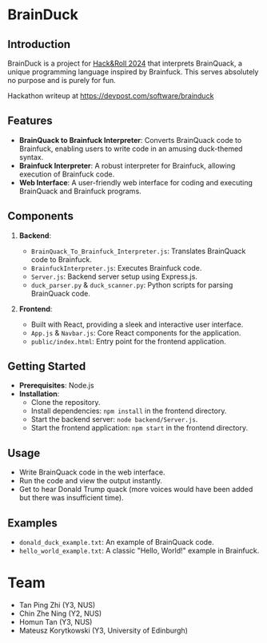 # BrainDuck

## Introduction
BrainDuck is a project for [Hack&Roll 2024](https://hacknroll.nushackers.org/) that interprets BrainQuack, a unique programming language inspired by Brainfuck. 
This serves absolutely no purpose and is purely for fun.

Hackathon writeup at https://devpost.com/software/brainduck

## Features
- **BrainQuack to Brainfuck Interpreter**: Converts BrainQuack code to Brainfuck, enabling users to write code in an amusing duck-themed syntax.
- **Brainfuck Interpreter**: A robust interpreter for Brainfuck, allowing execution of Brainfuck code.
- **Web Interface**: A user-friendly web interface for coding and executing BrainQuack and Brainfuck programs.

## Components
1. **Backend**:
   - `BrainQuack_To_Brainfuck_Interpreter.js`: Translates BrainQuack code to Brainfuck.
   - `BrainfuckInterpreter.js`: Executes Brainfuck code.
   - `Server.js`: Backend server setup using Express.js.
   - `duck_parser.py` & `duck_scanner.py`: Python scripts for parsing BrainQuack code.

2. **Frontend**:
   - Built with React, providing a sleek and interactive user interface.
   - `App.js` & `Navbar.js`: Core React components for the application.
   - `public/index.html`: Entry point for the frontend application.

## Getting Started
- **Prerequisites**: Node.js
- **Installation**:
  - Clone the repository.
  - Install dependencies: `npm install` in the frontend directory.
  - Start the backend server: `node backend/Server.js`.
  - Start the frontend application: `npm start` in the frontend directory.

## Usage
- Write BrainQuack code in the web interface.
- Run the code and view the output instantly.
- Get to hear Donald Trump quack (more voices would have been added but there was insufficient time).

## Examples
- `donald_duck_example.txt`: An example of BrainQuack code.
- `hello_world_example.txt`: A classic "Hello, World!" example in Brainfuck.

# Team
- Tan Ping Zhi (Y3, NUS)
- Chin Zhe Ning (Y2, NUS)
- Homun Tan (Y3, NUS)
- Mateusz Korytkowski (Y3, University of Edinburgh)
